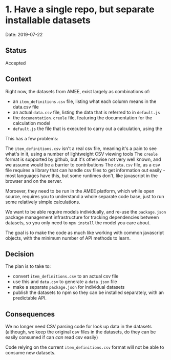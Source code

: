 # 1. Have a single repo, but separate installable datasets

Date: 2019-07-22

## Status

Accepted

## Context

Right now, the datasets from AMEE, exist largely as combinations of:

- an `item_definitions.csv` file, listing what each column means in the data.csv file
- an actual `data.csv` file, listing the data that is referred to in `default.js`
- the `documentation.creole` file, featuring the documentation for the calculation model
- `default.js` the file that is executed to carry out a calculation, using the

This has a few problems:

The `item_definitions.csv` isn't a real csv file, meaning it's a pain to see what's in it, using a number of lightweight CSV viewing tools
The `creole` format is supported by github, but it's otherwise not very well known, and we assume would be a barrier to contributions
The `data.csv` file, as a csv file requires a library that can handle csv files to get information out easily - most languages have this, but some runtimes don't, like javascript in the browser and on the server.

Moroever, they need to be run in the AMEE platform, which while open source, requires you to understand a whole separate code base, just to run some relatively simple calculations.

We want to be able require models individually, and re-use the `package.json` package management infrastructure for tracking dependencies between datasets, so you only need to `npm install` the model you care about.

The goal is to make the code as much like working with common javascript objects, with the minimum number of API methods to learn.

## Decision

The plan is to take to:

- convert `item_definitions.csv` to an actual csv file
- use this and `data.csv` to generate a `data.json` file
- make a separate `package.json` for individual datasets
- publish the datasets to npm so they can be installed separately, with an predictable API.

## Consequences

We no longer need CSV parsing code for look up data in the datasets (although, we keep the original csv files in the datasets, do they can be easily consumed if can _can_ read csv easily)

Code relying on the current `item_definitions.csv` format will not be able to consume new datasets.
